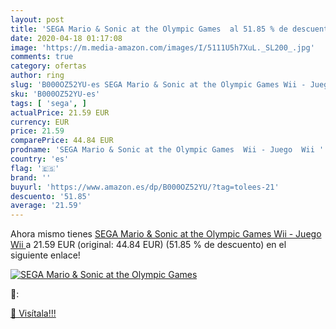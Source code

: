 ```yaml
---
layout: post
title: 'SEGA Mario & Sonic at the Olympic Games  al 51.85 % de descuento'
date: 2020-04-18 01:17:08
image: 'https://m.media-amazon.com/images/I/5111U5h7XuL._SL200_.jpg'
comments: true
category: ofertas
author: ring
slug: 'B000OZ52YU-es SEGA Mario & Sonic at the Olympic Games Wii - Juego Wii'
sku: 'B000OZ52YU-es'
tags: [ 'sega', ]
actualPrice: 21.59 EUR
currency: EUR
price: 21.59
comparePrice: 44.84 EUR
prodname: 'SEGA Mario & Sonic at the Olympic Games  Wii - Juego  Wii '
country: 'es'
flag: '🇪🇸'
brand: ''
buyurl: 'https://www.amazon.es/dp/B000OZ52YU/?tag=tolees-21'
descuento: '51.85'
average: '21.59'
---
```


Ahora mismo tienes [SEGA Mario & Sonic at the Olympic Games  Wii - Juego  Wii ](https://www.amazon.es/dp/B000OZ52YU/?tag=tolees-21) a 21.59 EUR (original: 44.84 EUR) (51.85 %  de descuento) en el siguiente enlace!

[![SEGA Mario & Sonic at the Olympic Games ](https://m.media-amazon.com/images/I/5111U5h7XuL._SL200_.jpg)](https://www.amazon.es/dp/B000OZ52YU/?tag=tolees-21)

🔎:


[🛒 Visítala!!!](https://www.amazon.es/dp/B000OZ52YU/?tag=tolees-21)
